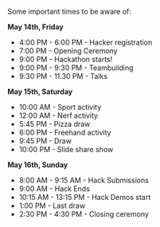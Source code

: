 Some important times to be aware of:

**May 14th, Friday**

- 4:00 PM - 6:00 PM - Hacker registration
- 7:00 PM - Opening Ceremony
- 9:00 PM - Hackathon starts!
- 9:00 PM - 9:30 PM - Teambuilding
- 9:30 PM - 11.30 PM - Talks 

**May 15th, Saturday**

- 10:00 AM - Sport activity
- 12:00 AM - Nerf activity
- 5:45 PM - Pizza draw
- 6:00 PM - Freehand activity
- 9:45 PM - Draw
- 10:00 PM - Slide share show

**May 16th, Sunday**

- 8:00 AM - 9:15 AM - Hack Submissions
- 9:00 AM - Hack Ends
- 10:15 AM - 13:15 PM - Hack Demos start
- 1:00 PM - Last draw
- 2:30 PM - 4:30 PM  - Closing ceremony
